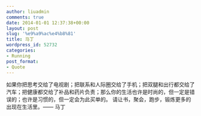 ```yaml
---
author: liuadmin
comments: true
date: 2014-01-01 12:37:38+00:00
layout: post
slug: '%e9%a9%ac%e4%b8%81'
title: 马丁
wordpress_id: 52732
categories:
- Running
post_format:
- Quote
---
```


如果你把思考交给了电视剧；把联系和人际圈交给了手机；把双腿和出行都交给了汽车；把健康都交给了补品和药片负责；那么你的生活也许是时尚的，但一定是错误的；也许是习惯的，但一定会为此买单的。 请让书，聚会，跑步，锻炼更多的出现在生活里。—— 马丁
